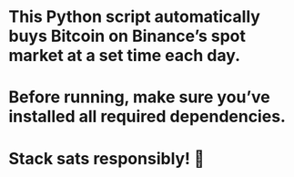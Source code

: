 # This Python script automatically buys Bitcoin on Binance’s spot market at a set time each day. 
# Before running, make sure you’ve installed all required dependencies. 
# Stack sats responsibly! 🚀
